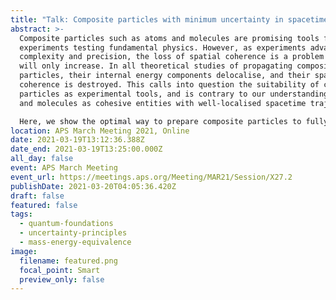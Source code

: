 ```yaml
---
title: "Talk: Composite particles with minimum uncertainty in spacetime"
abstract: >-
  Composite particles such as atoms and molecules are promising tools for future
  experiments testing fundamental physics. However, as experiments advance in
  complexity and precision, the loss of spatial coherence is a problem which
  will only increase. In all theoretical studies of propagating composite
  particles, their internal energy components delocalise, and their spatial
  coherence is destroyed. This calls into question the suitability of composite
  particles as experimental tools, and is contrary to our understanding of atoms
  and molecules as cohesive entities with well-localised spacetime trajectories.

  Here, we show the optimal way to prepare composite particles to fully avoid the delocalization and related loss of spatial coherence. We find the correct approach needed to discuss limitations on the space-time trajectories of composite quantum particles: it requires a new uncertainty principle which includes mass as an operator. We show that the quantum states which minimise the inequality propagate coherently in spacetime, and transform covariantly under boosts. This result highlights the fundamental differences between phase and configuration space for composite particles, while the new minimum uncertainty states will find applications in upcoming precision experimental tests. 
location: APS March Meeting 2021, Online
date: 2021-03-19T13:12:36.388Z
date_end: 2021-03-19T13:25:00.000Z
all_day: false
event: APS March Meeting
event_url: https://meetings.aps.org/Meeting/MAR21/Session/X27.2
publishDate: 2021-03-20T04:05:36.420Z
draft: false
featured: false
tags:
  - quantum-foundations
  - uncertainty-principles
  - mass-energy-equivalence
image:
  filename: featured.png
  focal_point: Smart
  preview_only: false
---
```

